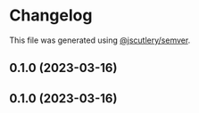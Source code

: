 # Changelog

This file was generated using [@jscutlery/semver](https://github.com/jscutlery/semver).

## 0.1.0 (2023-03-16)

## 0.1.0 (2023-03-16)
